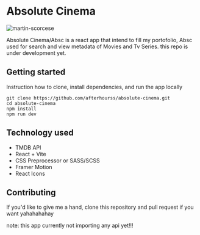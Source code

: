 # Absolute Cinema

![martin-scorcese](https://i.kym-cdn.com/entries/icons/original/000/047/133/cover1.jpg)

Absolute Cinema/Absc is a react app that intend to fill my portofolio, Absc used for search and view metadata of Movies and Tv Series. this repo is under development yet.

## Getting started

Instruction how to clone, install dependencies, and run the app locally

```
git clone https://github.com/afterhourss/absolute-cinema.git
cd absolute-cinema
npm install
npm run dev
```

## Technology used
- TMDB API
- React + Vite
- CSS Preprocessor or SASS/SCSS
- Framer Motion
- React Icons

## Contributing

If you'd like to give me a hand, clone this repository and pull request if you want yahahahahay

note: 
this app currently not importing any api yet!!!